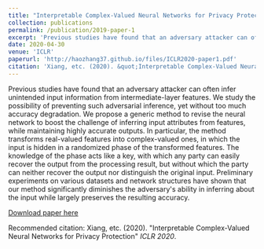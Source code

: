 ```yaml
---
title: "Interpretable Complex-Valued Neural Networks for Privacy Protection"
collection: publications
permalink: /publication/2019-paper-1
excerpt: 'Previous studies have found that an adversary attacker can often infer unintended input information from intermediate-layer features. We study the possibility of preventing such adversarial inference, yet without too much accuracy degradation. We propose a generic method to revise the neural network to boost the challenge of inferring input attributes from features, while maintaining highly accurate outputs. In particular, the method transforms real-valued features into complex-valued ones, in which the input is hidden in a randomized phase of the transformed features. The knowledge of the phase acts like a key, with which any party can easily recover the output from the processing result, but without which the party can neither recover the output nor distinguish the original input. Preliminary experiments on various datasets and network structures have shown that our method significantly diminishes the adversary's ability in inferring about the input while largely preserves the resulting accuracy.'
date: 2020-04-30
venue: 'ICLR'
paperurl: 'http://haozhang37.github.io/files/ICLR2020-paper1.pdf'
citation: 'Xiang, etc. (2020). &quot;Interpretable Complex-Valued Neural Networks for Privacy Protection&quot; <i>ICLR 2020</i>.'
---
```

Previous studies have found that an adversary attacker can often infer unintended input information from intermediate-layer features. We study the possibility of preventing such adversarial inference, yet without too much accuracy degradation. We propose a generic method to revise the neural network to boost the challenge of inferring input attributes from features, while maintaining highly accurate outputs. In particular, the method transforms real-valued features into complex-valued ones, in which the input is hidden in a randomized phase of the transformed features. The knowledge of the phase acts like a key, with which any party can easily recover the output from the processing result, but without which the party can neither recover the output nor distinguish the original input. Preliminary experiments on various datasets and network structures have shown that our method significantly diminishes the adversary's ability in inferring about the input while largely preserves the resulting accuracy.

[Download paper here](http://haozhang37.github.io/files/ICLR2020-paper1.pdf)

Recommended citation: Xiang, etc. (2020). "Interpretable Complex-Valued Neural Networks for Privacy Protection" <i>ICLR 2020</i>.